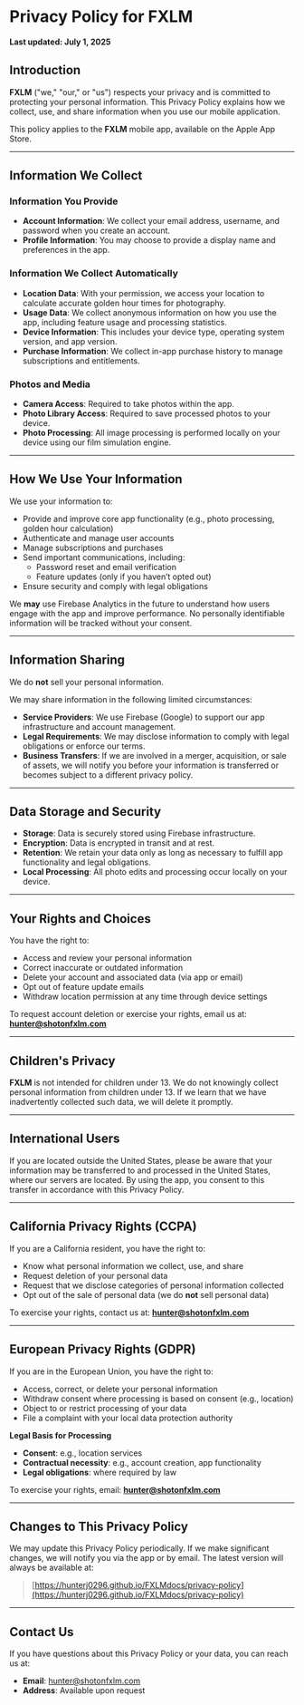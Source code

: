 # Privacy Policy for **FXLM**

**Last updated: July 1, 2025**

## Introduction

**FXLM** ("we," "our," or "us") respects your privacy and is committed to protecting your personal information. This Privacy Policy explains how we collect, use, and share information when you use our mobile application.

This policy applies to the **FXLM** mobile app, available on the Apple App Store.

---

## Information We Collect

### Information You Provide
- **Account Information**: We collect your email address, username, and password when you create an account.
- **Profile Information**: You may choose to provide a display name and preferences in the app.

### Information We Collect Automatically
- **Location Data**: With your permission, we access your location to calculate accurate golden hour times for photography.
- **Usage Data**: We collect anonymous information on how you use the app, including feature usage and processing statistics.
- **Device Information**: This includes your device type, operating system version, and app version.
- **Purchase Information**: We collect in-app purchase history to manage subscriptions and entitlements.

### Photos and Media
- **Camera Access**: Required to take photos within the app.
- **Photo Library Access**: Required to save processed photos to your device.
- **Photo Processing**: All image processing is performed locally on your device using our film simulation engine.

---

## How We Use Your Information

We use your information to:
- Provide and improve core app functionality (e.g., photo processing, golden hour calculation)
- Authenticate and manage user accounts
- Manage subscriptions and purchases
- Send important communications, including:
  - Password reset and email verification
  - Feature updates (only if you haven’t opted out)
- Ensure security and comply with legal obligations

We **may** use Firebase Analytics in the future to understand how users engage with the app and improve performance. No personally identifiable information will be tracked without your consent.

---

## Information Sharing

We do **not** sell your personal information.

We may share information in the following limited circumstances:
- **Service Providers**: We use Firebase (Google) to support our app infrastructure and account management.
- **Legal Requirements**: We may disclose information to comply with legal obligations or enforce our terms.
- **Business Transfers**: If we are involved in a merger, acquisition, or sale of assets, we will notify you before your information is transferred or becomes subject to a different privacy policy.

---

## Data Storage and Security

- **Storage**: Data is securely stored using Firebase infrastructure.
- **Encryption**: Data is encrypted in transit and at rest.
- **Retention**: We retain your data only as long as necessary to fulfill app functionality and legal obligations.
- **Local Processing**: All photo edits and processing occur locally on your device.

---

## Your Rights and Choices

You have the right to:
- Access and review your personal information
- Correct inaccurate or outdated information
- Delete your account and associated data (via app or email)
- Opt out of feature update emails
- Withdraw location permission at any time through device settings

To request account deletion or exercise your rights, email us at: **hunter@shotonfxlm.com**

---

## Children's Privacy

**FXLM** is not intended for children under 13. We do not knowingly collect personal information from children under 13. If we learn that we have inadvertently collected such data, we will delete it promptly.

---

## International Users

If you are located outside the United States, please be aware that your information may be transferred to and processed in the United States, where our servers are located. By using the app, you consent to this transfer in accordance with this Privacy Policy.

---

## California Privacy Rights (CCPA)

If you are a California resident, you have the right to:
- Know what personal information we collect, use, and share
- Request deletion of your personal data
- Request that we disclose categories of personal information collected
- Opt out of the sale of personal data (we do **not** sell personal data)

To exercise your rights, contact us at: **hunter@shotonfxlm.com**

---

## European Privacy Rights (GDPR)

If you are in the European Union, you have the right to:
- Access, correct, or delete your personal information
- Withdraw consent where processing is based on consent (e.g., location)
- Object to or restrict processing of your data
- File a complaint with your local data protection authority

**Legal Basis for Processing**
- **Consent**: e.g., location services  
- **Contractual necessity**: e.g., account creation, app functionality  
- **Legal obligations**: where required by law

To exercise your rights, email: **hunter@shotonfxlm.com**

---

## Changes to This Privacy Policy

We may update this Privacy Policy periodically. If we make significant changes, we will notify you via the app or by email. The latest version will always be available at:

> [https://hunterj0296.github.io/FXLMdocs/privacy-policy](https://hunterj0296.github.io/FXLMdocs/privacy-policy)

---

## Contact Us

If you have questions about this Privacy Policy or your data, you can reach us at:

- **Email**: hunter@shotonfxlm.com  
- **Address**: Available upon request
